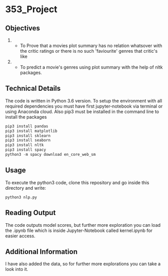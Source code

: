 # 353_Project

## Objectives

1) - To Prove that a movies plot summary has no relation whatsover with the critic ratings or there is no such 'faviourite' genres that critic's like

2) - To predict a movie's genres using plot summary with the help of nltk packages.

## Technical Details

The code is written in Python 3.6 version. To setup the environment with all required dependencies you must have first jupyter-notebook via terminal or using Anaconda cloud. Also pip3 must be installed in the command line to install the packages

```javascript
pip3 install pandas
pip3 install matplotlib
pip3 install sklearn
pip3 install seaborn
pip3 install nltk
pip3 install spacy
python3 -m spacy download en_core_web_sm
```

## Usage

To execute the python3 code, clone this repository and go inside this directory and write:
```javacript
python3 nlp.py
```

## Reading Output

The code outputs model scores, but further more exploration you can load the .ipynb file which is inside Jupyter-Notebook called kernel.ipynb for easier access.

## Additional Information
I have also added the data, so for further more explorations you can take a look into it.

